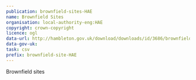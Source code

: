 ```yaml
---
publication: brownfield-sites-HAE
name: Brownfield Sites
organisation: local-authority-eng:HAE
copyright: crown-copyright
licence: ogl
data-url: http://hambleton.gov.uk/download/downloads/id/3686/brownfield_register.csv
data-gov-uk: 
task: csv
prefix: brownfield-site-HAE
---
```


Brownfield sites

